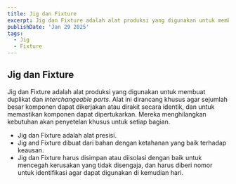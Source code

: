 ```yaml
---
title: Jig dan Fixture
excerpt: Jig dan Fixture adalah alat produksi yang digunakan untuk membuat duplikat dan interchangeable parts yang banyak digunakan dalam mass production.
publishDate: 'Jan 29 2025'
tags:
  - Jig
  - Fixture
---
```


## Jig dan Fixture

Jig dan Fixture adalah alat produksi yang digunakan untuk membuat duplikat dan _interchangeable parts_. Alat ini dirancang khusus agar sejumlah besar komponen dapat dikerjakan atau dirakit secara identik, dan untuk memastikan komponen dapat dipertukarkan. Mereka menghilangkan kebutuhan akan penyetelan khusus untuk setiap bagian.
- Jig dan Fixture adalah alat presisi.
- Jig and Fixture dibuat dari bahan dengan ketahanan yang baik terhadap keausan.
- Jig dan Fixture harus disimpan atau diisolasi dengan baik untuk mencegah kerusakan yang tidak disengaja, dan harus diberi nomor untuk identifikasi agar dapat digunakan di kemudian hari.
